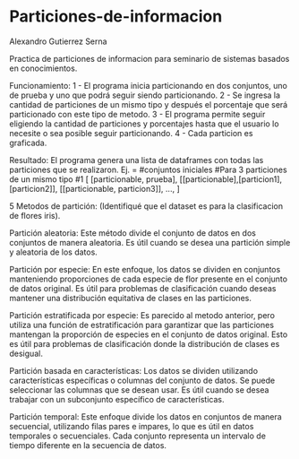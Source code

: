 # Particiones-de-informacion
Alexandro Gutierrez Serna

Practica de particiones de informacion para seminario de sistemas basados en conocimientos.

Funcionamiento:
  1 - El programa inicia particionando en dos conjuntos, uno de prueba y uno que podrá seguir siendo particionando.
  2 - Se ingresa la cantidad de particiones de un mismo tipo y después el porcentaje que será particionado con este tipo de metodo.
  3 - El programa permite seguir eligiendo la cantidad de particiones y porcentajes hasta que el usuario lo necesite o sea posible seguir particionando.
  4 - Cada particion es graficada.

Resultado:
  El programa genera una lista de dataframes con todas las particiones que se realizaron.
  Ej. =
    #conjuntos iniciales     #Para 3 particiones de un mismo tipo         #1
  [ 
  [particionable, prueba], [[particionable],[particion1],[particion2]], [[particionable, particion3]], ...,
  ]

  5 Metodos de partición:
  (Identifiqué que el dataset es para la clasificacion de flores iris).
  
Partición aleatoria:
    Este método divide el conjunto de datos en dos conjuntos de manera aleatoria. Es útil cuando se desea una partición simple y aleatoria de los datos.
  
Partición por especie: 
    En este enfoque, los datos se dividen en conjuntos manteniendo proporciones de cada especie de flor presente en el conjunto de datos original. Es útil para problemas de clasificación cuando deseas mantener una distribución equitativa de clases en las particiones.

Partición estratificada por especie:
    Es parecido al metodo anterior, pero utiliza una función de estratificación para garantizar que las particiones mantengan la proporción de especies en el conjunto de datos original. Esto es útil para problemas de clasificación donde la distribución de clases es desigual.

Partición basada en características: 
    Los datos se dividen utilizando características específicas o columnas del conjunto de datos. Se puede seleccionar las columnas que se desean usar. Es útil cuando se desea trabajar con un subconjunto específico de características.

Partición temporal:
    Este enfoque divide los datos en conjuntos de manera secuencial, utilizando filas pares e impares, lo que es útil en datos temporales o secuenciales. Cada conjunto representa un intervalo de tiempo diferente en la secuencia de datos.
